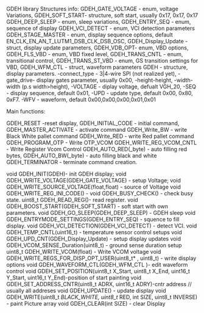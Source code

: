 GDEH library
Structures info:
GDEH_GATE_VOLTAGE - enum, voltage Variations,
GDEH_SOFT_START-   structure, soft start, usually 0x17, 0x17, 0x17
GDEH_DEEP_SLEEP - enum, sleep variations,
GDEH_ENTRY_SEQ - enum, sequence of display
GDEH_VCI_DETECT - enum, VCI detection parameters
GDEH_STAGE_MASTER - enum, display sequence options, default EN_CLK_EN_AN_T_LUTM1_DSB_CLK_DSB_OSC,
GDEH_Display_Update - struct, display update parameters,
GDEH_VDB_OPT- enum, VBD options,
GDEH_FLS_VBD - enum, VBD fixed level,
GDEH_TRANS_CNTL - enum, transitional control,
GDEH_TRANS_ST_VBD - enum, GS transition settings for VBD,
GDEH_WFM_CTL - struct, waveform parameters
GDEH - structure, display parameters. 
 -connect_type - 3|4-wire SPI (not realized yet),
 -gate_drive- display gates parameter, usually 0x00,
 -height-height,
 -width-width (p.s width>height),
 -VOLTAGE - diplay voltage, defualt VGH_20,
 -SEQ - display sequence, default 0x01,
 -UPD - update type, default 0x00, 0x80, 0xF7.
 -WFV - waveform, default 0x00,0x00,0x00,0x01,0x01
	
Main functions:

GDEH_RESET -reset display,
GDEH_INITIAL_CODE - initial command,
GDEH_MASTER_ACTIVATE - activate command
GDEH_Write_BW - write Black White pallet command
GDEH_Write_RED - write Red pallet command
GDEH_PROGRAM_OTP - Write OTP_VCOM
GDEH_WRITE_REG_VCOM_CNTL - Write Register Vcom Control
GDEH_AUTO_RED(_byte) - auto filling red bytes,
GDEH_AUTO_BW(_byte)  - auto filling black and white
GDEH_TERMINATOR - terminate command creation.

void GDEH_INIT(GDEH)- init GDEH display;
void GDEH_WRITE_VOLTAGE(GDEH_GATE_VOLTAGE) - setup Voltage;
void GDEH_WRITE_SOURCE_VOLTAGE(float,float) - source of Voltage
void GDEH_WRITE_REG_INI_CODE() - 
void GDEH_BUSY_CHECK() - check busy state.
uint8_t GDEH_READ_REG()- read register.
void GDEH_BOOST_START(GDEH_SOFT_START) - soft start with own parameters.
void GDEH_GO_SLEEP(GDEH_DEEP_SLEEP) - GDEH sleep 
void GDEH_ENTRYMODE_SETTINGS(GDEH_ENTRY_SEQ) - squence to fill display.
void GDEH_VCI_DETECTION(GDEH_VCI_DETECT) - detect VCI.
void GDEH_TEMP_CNTL(uint16_t) - temperature sensor control setups
void GDEH_UPD_CNT(GDEH_Display_Update) - setup display updates
void GDEH_VCOM_SENSE_Duration(uint8_t) - ground sense duration setup
uint8_t GDEH_WRITE_VCOM(float) - Write VCOM voltage
void GDEH_WRITE_REGS_FOR_DISP_OPT_USER(uint8_t* , uint8_t) - write display options
void GDEH_WAVEFORM_CTL(GDEH_WFM_CTL )- edit waveform control
void GDEH_SET_POSITION(uint8_t X_Start, uint8_t X_End, uint16_t Y_Start, uint16_t Y_End)-position of start painting
void GDEH_SET_ADDRESS_CNTR(uint8_t ADRX, uint16_t ADRY)-cntr address // usually all addreses
void GDEH_UPDATE() - update display
void GDEH_WRITE(uint8_t *BLACK_WHITE, uint8_t* RED, int SIZE, uint8_t INVERSE) - paint Picture array
void GDEH_CLEAR(int SIZE) - clear Display
